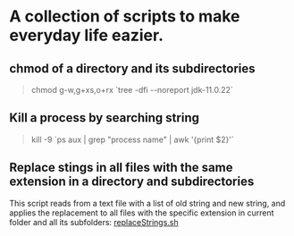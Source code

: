# A collection of scripts to make everyday life eazier.
## chmod of a directory and its subdirectories
>chmod g-w,g+xs,o+rx \`tree -dfi --noreport jdk-11.0.22`
## Kill a process by searching string
>kill -9 \`ps aux | grep "process name" | awk '{print $2}'`
## Replace stings in all files with the same extension in a directory and subdirectories
This script reads from a text file with a list of old string and new string, and applies the replacement to all files with the specific extension in current folder and all its subfolders:
[replaceStrings.sh](https://github.com/xieshihua/utilities/blob/main/replaceStrings.sh)
